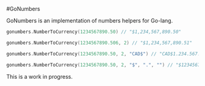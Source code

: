 #GoNumbers

GoNumbers is an implementation of numbers helpers for Go-lang.

```go
gonumbers.NumberToCurrency(1234567890.50) // "$1,234,567,890.50"

gonumbers.NumberToCurrency(1234567890.506, 2) // "$1,234,567,890.51"

gonumbers.NumberToCurrency(1234567890.50, 2, "CAD$") // "CAD$1.234.567.890,50"

gonumbers.NumberToCurrency(1234567890.50, 2, "$", ".", "") // "$1234567890.50"
```

This is a work in progress.
